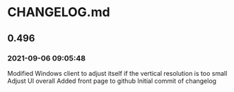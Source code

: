 # CHANGELOG.md

## 0.496
### 2021-09-06 09:05:48

Modified Windows client to adjust itself if the vertical resolution is too small
Adjust UI overall
Added front page to github
Initial commit of changelog